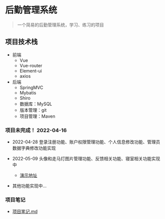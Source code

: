 # 后勤管理系统

> 一个简易的后勤管理系统，学习、练习的项目



## 项目技术栈

- 前端
    - Vue
    - Vue-router
    - Element-ui
    - axios
- 后端
    - SpringMVC
    - Mybatis
    - Shiro
    - 数据库：MySQL
    - 版本管理：git
    - 项目管理：Maven



### 项目未完成！ 2022-04-16 

- 2022-04-28 登录注册功能、账户权限管理功能、个人信息修改功能、管理员数据字典修改功能实现
- 2022-05-09 头像和走马灯图片管理功能、反馈相关功能、寝室相关功能实现中
    - [演示地址](http://47.113.216.124/)


- 其他功能实现中...



### 项目笔记

- [项目笔记.md](https://gitee.com/LiuJaNing/logistics/blob/dev/%E9%A1%B9%E7%9B%AE%E7%AC%94%E8%AE%B0.md)